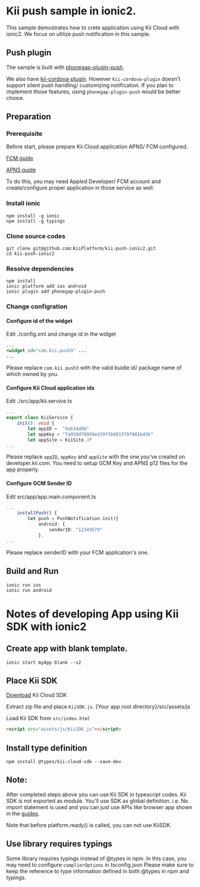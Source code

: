 # Kii push sample in ionic2.

This sample demostrates how to crete application using Kii Cloud with ionic2.
We focus on utilize push notification in this sample.

## Push plugin
The sample is built with
[phonegap-plugin-push](https://github.com/phonegap/phonegap-plugin-push).

We also have
[kii-cordova-plugin](https://github.com/KiiPlatform/kii-cordova-plugin).
However `kii-cordova-plugin` doesn't support silent push handling/ customizing
notification.
If you plan to implement those features, using `phonegap-plugin-push` would be
better choice.

## Preparation

### Prerequisite
Before start, please prepare Kii Cloud application APNS/ FCM configured.

[FCM guide](http://docs.kii.com/en/samples/push-notifications/push-notifications-android-fcm/configure-devportal/)

[APNS guide](http://docs.kii.com/en/samples/push-notifications/push-notifications-ios/upload-certificate-to-kii/)

To do this, you may need Appled Developer/ FCM account and create/configure proper application in
those service as well.

### Install ionic

```shell
npm install -g ionic
npm install -g typings
```

### Clone source codes

```shell
git clone git@github.com:KiiPlatform/kii-push-ionic2.git
cd kii-push-ionic2
```

### Resolve dependencies

```shell
npm install
ionic platform add ios android
ionic plugin add phonegap-plugin-push
```

### Change configration

#### Configure id of the widget

Edit ./config.xml and change id in the widget

```xml
...
<widget id="com.kii.push3" ...
...
```

Please replace `com.kii.push3` with the valid buidle id/ package name
of which owned by you.


#### Configure Kii Cloud application ids

Edit ./src/app/kii.service.ts


```ts
...
export class KiiService {
    init(): void {
        let appID =  "9ab34d8b"
        let appKey = "7a950d78956ed39f3b0815f0f001b43b"
        let appSite = KiiSite.JP
...
```

Please replace `appID`, `appKey` and `appSite` with the one you've created
on developer.kii.com.
You need to setup GCM Key and APNS p12 files for the app properly.


#### Configure GCM Sender ID

Edit src/app/app.main.component.ts

```ts
...
    installPush() {
        let push = PushNotification.init({
            android: {
                senderID: "12345679"
            },
...
```

Please replace senderID with your FCM application's one.


## Build and Run

```shell
ionic run ios
ionic run android
```

# Notes of developing App using Kii SDK with ionic2

## Create app with blank template.
```shell
ionic start myApp blank --v2
```

## Place Kii SDK
[Download](https://developer.kii.com/v2/downloads) Kii Cloud SDK

Extract zip file and place `KiiSDK.js`.
{Your app root directory}/src/assets/js

Load Kii SDK from `src/index.html`

```html
<script src="assets/js/KiiSDK.js"></script>
```

## Install type definition
```shell
npm install @types/kii-cloud-sdk --save-dev
```

## Note:
After completed steps above you can use Kii SDK in typescript codes.
Kii SDK is not exported as module. You'll use SDK as global definition.
i.e. No import statement is used and you can just use APIs like 
browser app shown in the
[guides](http://docs.kii.com/en/guides/cloudsdk/javascript/).

Note that before platform.ready() is called, you can not use KiiSDK.

## Use library requires typings
Some library requires typings instead of @types in npm.
In this case, you may need to configure `complierOptions` in tsconfig.json
Please make sure to keep the reference to type information defined in both
@types in npm and typings.
